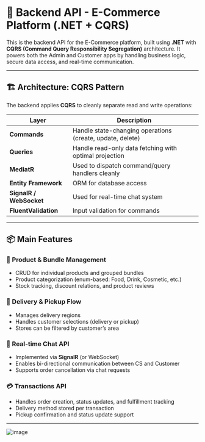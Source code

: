 # 🧠 Backend API - E-Commerce Platform (.NET + CQRS)

This is the backend API for the E-Commerce platform, built using **.NET** with **CQRS (Command Query Responsibility Segregation)** architecture. It powers both the Admin and Customer apps by handling business logic, secure data access, and real-time communication.

---

## 🏗️ Architecture: CQRS Pattern

The backend applies **CQRS** to cleanly separate read and write operations:

| Layer                | Description                                              |
|----------------------|----------------------------------------------------------|
| **Commands**         | Handle state-changing operations (create, update, delete)|
| **Queries**          | Handle read-only data fetching with optimal projection   |
| **MediatR**          | Used to dispatch command/query handlers cleanly          |
| **Entity Framework** | ORM for database access                                  |
| **SignalR / WebSocket** | Used for real-time chat system                        |
| **FluentValidation** | Input validation for commands                            |

---

## 📦 Main Features

### 🛒 Product & Bundle Management
- CRUD for individual products and grouped bundles
- Product categorization (enum-based: Food, Drink, Cosmetic, etc.)
- Stock tracking, discount relations, and product reviews

### 🚚 Delivery & Pickup Flow
- Manages delivery regions
- Handles customer selections (delivery or pickup)
- Stores can be filtered by customer’s area

### 💬 Real-time Chat API
- Implemented via **SignalR** (or WebSocket)
- Enables bi-directional communication between CS and Customer
- Supports order cancellation via chat requests

### 💳 Transactions API
- Handles order creation, status updates, and fulfillment tracking
- Delivery method stored per transaction
- Pickup confirmation and status update support

---

![image](https://github.com/user-attachments/assets/827813d2-c573-42f0-b698-d1f8206ce90d)
